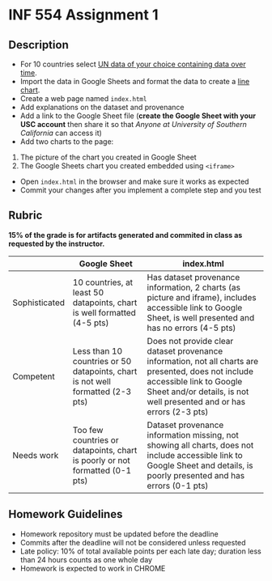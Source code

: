 # INF 554 Assignment 1

## Description

- For 10 countries select [UN data of your choice containing data over time](http://data.un.org).
- Import the data in Google Sheets and format the data to create a [line chart](https://support.google.com/docs/answer/63728).
- Create a web page named `index.html`
- Add explanations on the dataset and provenance
- Add a link to the Google Sheet file (__create the Google Sheet with your USC account__ then share it so that _Anyone at University of Southern California_ can access it)
- Add two charts to the page:
 1. The picture of the chart you created in Google Sheet
 2. The Google Sheets chart you created embedded using `<iframe>`
- Open `index.html` in the browser and make sure it works as expected
- Commit your changes after you implement a complete step and you test

## Rubric

__15% of the grade is for artifacts generated and commited in class as requested by the instructor.__

|               | Google Sheet | index.html |
| ------------- | ------------ | ---------- |
| Sophisticated | 10 countries, at least 50 datapoints, chart is well formatted (4-5 pts) | Has dataset provenance information, 2 charts (as picture and iframe), includes accessible link to Google Sheet, is well presented and has no errors (4-5 pts) |
| Competent     | Less than 10 countries or 50 datapoints, chart is not well formatted (2-3 pts) | Does not provide clear  dataset provenance information, not all charts are presented, does not include accessible link to Google Sheet and/or details, is not well presented and or has errors (2-3 pts) |
| Needs work    | Too few countries or datapoints, chart is poorly or not formatted (0-1 pts) | Dataset provenance information missing, not showing all charts, does not include accessible link to Google Sheet and details, is poorly presented and has errors (0-1 pts) |

## Homework Guidelines

- Homework repository must be updated before the deadline
- Commits after the deadline will not be considered unless requested
- Late policy: 10% of total available points per each late day; duration less than 24 hours counts as one whole day
- Homework is expected to work in CHROME
